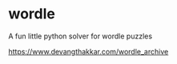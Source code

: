 # wordle
A fun little python solver for wordle puzzles

https://www.devangthakkar.com/wordle_archive
